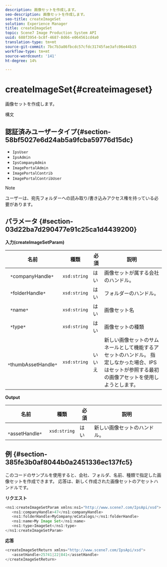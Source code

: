 ```yaml
---
description: 画像セットを作成します。
seo-description: 画像セットを作成します。
seo-title: createImageSet
solution: Experience Manager
title: createImageSet
topic: Scene7 Image Production System API
uuid: 688f3954-bc8f-4687-8d66-e064561cd4a0
translation-type: tm+mt
source-git-commit: 7bc7b3a86fbcdc57cfdc31745fae3afc06e44b15
workflow-type: tm+mt
source-wordcount: '141'
ht-degree: 14%

---
```



# createImageSet{#createimageset}

画像セットを作成します。

構文

## 認証済みユーザータイプ{#section-58bf5027e6d24ab5a9fcba59776d15dc}

* `IpsUser`
* `IpsAdmin`
* `IpsCompanyAdmin`
* `ImagePortalAdmin`
* `ImagePortalContrib`
* `ImagePortalContribUser`

>[!NOTE]
>
>ユーザーは、宛先フォルダーへの読み取り/書き込みアクセス権を持っている必要があります。

## パラメータ {#section-03d22ba7d290477e91c25ca1d4439200}

**入力(createImageSetParam)**

| 名前 | 種類 | 必須 | 説明 |
|---|---|---|---|
| ` *`companyHandle`*` | `xsd:string` | はい | 画像セットが属する会社のハンドル。 |
| ` *`folderHandle`*` | `xsd:string` | はい | フォルダーのハンドル。 |
| ` *`name`*` | `xsd:string` | はい | 画像セット名 |
| ` *`type`*` | `xsd:string` | はい | 画像セットの種類 |
| ` *`thumbAssetHandle`*` | `xsd:string` | いいえ | 新しい画像セットのサムネールとして機能するアセットのハンドル。 指定しなかった場合、IPSはセットが参照する最初の画像アセットを使用しようとします。 |

**Output**

| 名前 | 種類 | 必須 | 説明 |
|---|---|---|---|
| ` *`assetHandle`*` | `xsd:string` | はい | 新しい画像セットのハンドル。 |

## 例 {#section-385fe3b0af8044b0a2451336ec137fc5}

このコードのサンプルを使用すると、会社、フォルダ、名前、種類で指定した画像セットを作成できます。 応答は、新しく作成された画像セットのアセットハンドルです。

**リクエスト**

```java
<ns1:createImageSetParam xmlns:ns1="http://www.scene7.com/IpsApi/xsd">
   <ns1:companyHandle>47</ns1:companyHandle>
   <ns1:folderHandle>MyCompany/eCatalogs/</ns1:folderHandle>
   <ns1:name>My Image Set</ns1:name>
   <ns1:type>ImageSet</ns1:type>
</ns1:createImageSetParam>
```

**応答**

```java
<createImageSetReturn xmlns="http://www.scene7.com/IpsApi/xsd">
   <assetHandle>25741|22|841</assetHandle>
</createImageSetReturn>
```

